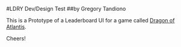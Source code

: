 #LDRY Dev/Design Test
##by Gregory Tandiono

This is a Prototype of a Leaderboard UI for a game called [Dragon of Atlantis](http://www.dragonsofatlantis.com).

Cheers!
